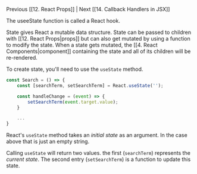 Previous [[12. React Props]] | Next [[14. Callback Handlers in JSX]]

The useeState function is called a React hook.

State gives React a mutable data structure. State can be passed to children with [[12. React Props|props]] but can also get mutated by using a function to modify the state. When a state gets mutated, the [[4. React Components|component]] containing the state and all of its children will be re-rendered.

To create state, you'll need to use the `useState` method.

```jsx
const Search = () => {
	const [searchTerm, setSearchTerm] = React.useState('');

	const handleChange = (event) => {
		setSearchTerm(event.target.value);
	}

	...
}
```

React's `useState` method takes an *initial state* as an argument. In the case above that is just an empty string.

Calling `useState` will return two values. the first (`searchTerm`) represents the *current state*. The second entry (`setSearchTerm`) is a function to update this state.